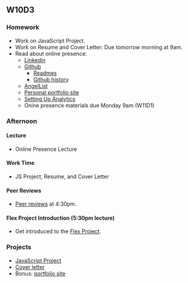## W10D3
### Homework
* Work on JavaScript Project.
* Work on Resume and Cover Letter: Due tomorrow morning at 9am.
* Read about online presence:
  * [Linkedin][linkedin]
  * [Github][github]
    * [Readmes][readme]
    * [Github history][github-history]
  * [AngelList][angellist]
  * [Personal portfolio site][portfolio]
  * [Setting Up Analytics][analytics]
  * Onine presence materials due Monday 9am (W11D1)

### Afternoon

#### Lecture
* Online Presence Lecture 

#### Work Time
* JS Project, Resume, and Cover Letter

#### Peer Reviews
* [Peer reviews][peer-review-instructions] at 4:30pm.

#### Flex Project Introduction (5:30pm lecture)
* Get introduced to the [Flex Project][flex-project].

### Projects
* [JavaScript Project][js-project]
* [Cover letter][cover-letter]
* Bonus: [portfolio site][portfolio]

<!-- LINKS -->
<!-- Job Search Projects -->
[js-project]: ../projects/js-project/js-project.md
[flex-project]: ../projects/flex-project/flex-project.md
[cover-letter]: ../application-materials/cover-letter/cover-letter.md
[portfolio]: ../application-materials/portfolio/portfolio.md
[peer-review-instructions]: ../meta/app-academy/peer-reviews.md

<!-- Internal Resources -->
[Jobberwocky]: http://progress.appacademy.io/jobberwocky

<!-- Online Presence -->
[linkedin]: ../application-materials/linkedin/linkedin.md
[github]: ../application-materials/github/github.md
[readme]: ../projects/example-readmes.md
[github-history]: https://github.com/appacademy/curriculum/blob/9f6dfc224cd16702269e9179420062ded86116d8/ruby/readings/git-fix-authorship.md
[angellist]: ../application-materials/angellist/angellist.md
[analytics]: ../projects/google-analytics/google-analytics-sparknotes.md
